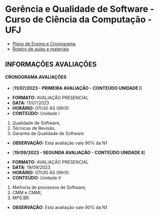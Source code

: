 # Gerência e Qualidade de Software - Curso de Ciência da Computação - UFJ

- [Plano de Ensino e Cronograma](documentos/plano_ensino_gerencia_2023_1.pdf)
- [Roteiro de aulas e materiais](documentos/roteiro.md)

##  INFORMAÇÕES AVALIAÇÕES

####  CRONOGRAMA AVALIAÇÕES

- [**11/07/2023 - PRIMEIRA AVALIAÇÃO - CONTEÚDO UNIDADE I**]
* **FORMATO:** AVALIAÇÃO PRESENCIAL
* **DATA:** 11/07/2023
* **HORÁRIO:** 07h30 ÀS 09h10
* **CONTEÚDO:** Unidade I
1. Qualidade de Software, 
2. Técnicas de Revisão, 
3. Garantia de Qualidade de Software
* **OBSERVAÇÃO:** Esta avaliação vale 90% da N1


- [**19/09/2023 - SEGUNDA AVALIAÇÃO - CONTEÚDO UNIDADE II**]
* **FORMATO:** AVALIAÇÃO PRESENCIAL
* **DATA:** 19/09/2023
* **HORÁRIO:** 07h30 ÀS 09h10
* **CONTEÚDO:** Unidade II
1. Melhoria de processos de Software, 
2. CMM e CMMI, 
3. MPS.BR
* **OBSERVAÇÃO:** Esta avaliação vale 90% da N1

